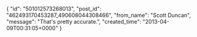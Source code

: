  {
   "id": "501012573268013",
   "post_id": "462493170453287_490608044308466",
   "from_name": "Scott Duncan",
   "message": "That's pretty accurate.",
   "created_time": "2013-04-09T00:31:05+0000"
 }
